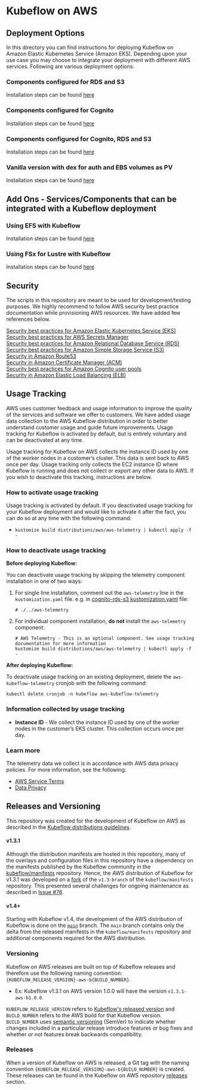 # Kubeflow on AWS
## Deployment Options

In this directory you can find instructions for deploying Kubeflow on Amazon Elastic Kubernetes Service (Amazon EKS). Depending upon your use case you may choose to integrate your deployment with different AWS services. Following are various deployment options:

### Components configured for RDS and S3
Installation steps can be found [here](rds-s3)

### Components configured for Cognito
Installation steps can be found [here](cognito)

### Components configured for Cognito, RDS and S3
Installation steps can be found [here](cognito-rds-s3)

### Vanilla version with dex for auth and EBS volumes as PV
Installation steps can be found [here](vanilla)

## Add Ons - Services/Components that can be integrated with a Kubeflow deployment

### Using EFS with Kubeflow
Installation steps can be found [here](storage/efs)

### Using FSx for Lustre with Kubeflow
Installation steps can be found [here](storage/fsx-for-lustre)

## Security

The scripts in this repository are meant to be used for development/testing purposes. We highly recommend to follow AWS security best practice documentation while provisioning AWS resources. We have added few references below.

[Security best practices for Amazon Elastic Kubernetes Service (EKS)](https://aws.github.io/aws-eks-best-practices/security/docs/)  
[Security best practices for AWS Secrets Manager](https://docs.aws.amazon.com/secretsmanager/latest/userguide/best-practices.html)  
[Security best practices for Amazon Relational Database Service (RDS)](https://docs.aws.amazon.com/AmazonRDS/latest/UserGuide/CHAP_BestPractices.Security.html)  
[Security best practices for Amazon Simple Storage Service (S3)](https://docs.aws.amazon.com/AmazonS3/latest/userguide/security-best-practices.html)  
[Security in Amazon Route53](https://docs.aws.amazon.com/Route53/latest/DeveloperGuide/security.html)  
[Security in Amazon Certificate Manager (ACM)](https://docs.aws.amazon.com/acm/latest/userguide/security.html)  
[Security best practices for Amazon Cognito user pools](https://docs.aws.amazon.com/AmazonS3/latest/userguide/security-best-practices.html)  
[Security in Amazon Elastic Load Balancing (ELB)](https://docs.aws.amazon.com/elasticloadbalancing/latest/userguide/security.html)

## Usage Tracking

AWS uses customer feedback and usage information to improve the quality of the services and software we offer to customers. We have added usage data collection to the AWS Kubeflow distribution in order to better understand customer usage and guide future improvements. Usage tracking for Kubeflow is activated by default, but is entirely voluntary and can be deactivated at any time. 

Usage tracking for Kubeflow on AWS collects the instance ID used by one of the worker nodes in a customer’s cluster. This data is sent back to AWS once per day. Usage tracking only collects the EC2 instance ID where Kubeflow is running and does not collect or export any other data to AWS. If you wish to deactivate this tracking, instructions are below. 

### How to activate usage tracking

Usage tracking is activated by default. If you deactivated usage tracking for your Kubeflow deployment and would like to activate it after the fact, you can do so at any time with the following command:

- ```
  kustomize build distributions/aws/aws-telemetry | kubectl apply -f -
  ```

### How to deactivate usage tracking

**Before deploying Kubeflow:** 

You can deactivate usage tracking by skipping the telemetry component installation in one of two ways:

1. For single line installation, comment out the `aws-telemetry` line in the `kustomization.yaml` file. e.g. in [cognito-rds-s3 kustomization.yaml](cognito-rds-s3/kustomization.yaml#L59) file:
    ```
    # ./../aws-telemetry
    ```
1. For individual component installation, **do not** install the `aws-telemetry` component: 
    ```
    # AWS Telemetry - This is an optional component. See usage tracking documentation for more information
    kustomize build distributions/aws/aws-telemetry | kubectl apply -f -
    ```
**After deploying Kubeflow:**

To deactivate usage tracking on an existing deployment, delete the `aws-kubeflow-telemetry` cronjob with the following command:

```
kubectl delete cronjob -n kubeflow aws-kubeflow-telemetry
```

### Information collected by usage tracking

* **Instance ID** - We collect the instance ID used by one of the worker nodes in the customer’s EKS cluster. This collection occurs once per day.

### Learn more

The telemetry data we collect is in accordance with AWS data privacy policies. For more information, see the following:

* [AWS Service Terms](https://aws.amazon.com/service-terms/)
* [Data Privacy](https://aws.amazon.com/compliance/data-privacy-faq/)


## Releases and Versioning

This repository was created for the development of Kubeflow on AWS as described in the [Kubeflow distributions guidelines](https://github.com/kubeflow/community/blob/master/proposals/kubeflow-distributions.md). 

#### v1.3.1

Although the distribution manifests are hosted in this repository, many of the overlays and configuration files in this repository have a dependency on the manifests published by the Kubeflow community in the [kubeflow/manifests](https://github.com/kubeflow/manifests) repository. Hence, the AWS distribution of Kubeflow for v1.3.1 was developed on a [fork](https://github.com/awslabs/kubeflow-manifests/tree/v1.3-branch) of the `v1.3-branch` of the `kubeflow/manifests` repository. This presented several challenges for ongoing maintenance as described in [Issue #76](https://github.com/awslabs/kubeflow-manifests/issues/76). 

#### v1.4+

Starting with Kubeflow v1.4, the development of the AWS distribution of Kubeflow is done on the [`main`](https://github.com/awslabs/kubeflow-manifests/tree/main) branch. The `main` branch contains only the delta from the released manifests in the `kubeflow/manifests` repository and additional components required for the AWS distribution.

### Versioning

Kubeflow on AWS releases are built on top of Kubeflow releases and therefore use the following naming convention: `{KUBEFLOW_RELEASE_VERSION}-aws-b{BUILD_NUMBER}`.

* Ex: Kubeflow v1.3.1 on AWS version 1.0.0 will have the version `v1.3.1-aws-b1.0.0`.

`KUBEFLOW_RELEASE_VERSION` refers to [Kubeflow's released version](https://github.com/kubeflow/manifests/releases) and `BUILD_NUMBER` refers to the AWS build for that Kubeflow version. `BUILD_NUMBER` uses [semantic versioning](https://semver.org/) (SemVer) to indicate whether changes included in a particular release introduce features or bug fixes and whether or not features break backwards compatibility.

### Releases

When a version of Kubeflow on AWS is released, a Git tag with the naming convention `{KUBEFLOW_RELEASE_VERSION}-aws-b{BUILD_NUMBER}` is created. These releases can be found in the Kubeflow on AWS repository [releases](https://github.com/awslabs/kubeflow-manifests/releases) section.
